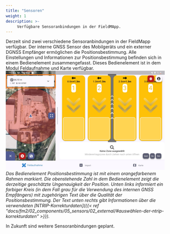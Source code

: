 ```yaml
---
title: "Sensoren"
weight: 1
description: >-
     Verfügbare Sensoranbindungen in der FieldMApp.
---
```


Derzeit sind zwei verschiedene Sensoranbindungen in der FieldMapp verfügbar. Der interne GNSS Sensor des Mobilgeräts und ein externer DGNSS Empfänger ermöglichen die Positionsbestimmung. Alle Einstellungen und Informationen zur Positionsbestimmung befinden sich in einem Bedienelement zusammengefasst. Dieses Bedienelement ist in dem Modul Feldaufnahme und Karte verfügbar.
![Bedienelement Positionsbestimmung](/screenshots/screenshot_gnss_config.jpg)
*Das Bedienelement Positionsbestimmung ist mit einem orangefarbenem Rahmen markiert. Die obenstehende Zahl in dem Bedienelement zeigt die derzeitige geschätzte Ungenauigkeit der Position. Unten links informiert ein farbiger Kreis (in dem Fall grau für die Verwendung des internen GNSS Empfängers) mit zugehörigen Text über die Qualität der Positionsbestimmung. Der Text unten rechts gibt Informationen über die verwendeten [NTRIP-Korrekturdaten]({{< ref "docs/fm2/02_components/05_sensors/02_external/#auswählen-der-ntrip-korrekturdaten" >}}).*

In Zukunft sind weitere Sensoranbindungen geplant.